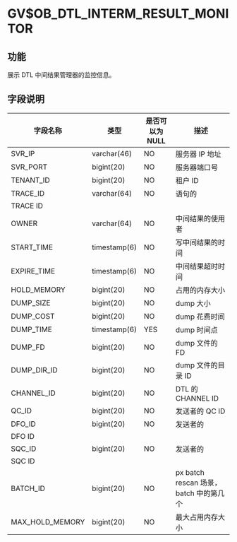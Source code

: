 # GV$OB_DTL_INTERM_RESULT_MONITOR
## 功能
展示 DTL 中间结果管理器的监控信息。
## 字段说明

| 字段名称 | 类型 | 是否可以为 NULL | 描述 |
| --- | --- | --- | --- |
| SVR_IP | varchar(46) | NO | 服务器 IP 地址 |
| SVR_PORT | bigint(20) | NO | 服务器端口号 |
| TENANT_ID | bigint(20) | NO | 租户 ID |
| TRACE_ID | varchar(64) | NO | 语句的 
TRACE ID |
| OWNER | varchar(64) | NO | 中间结果的使用者 |
| START_TIME | timestamp(6) | NO | 写中间结果的时间 |
| EXPIRE_TIME | timestamp(6) | NO | 中间结果超时时间 |
| HOLD_MEMORY | bigint(20) | NO | 占用的内存大小 |
| DUMP_SIZE | bigint(20) | NO | dump 大小 |
| DUMP_COST | bigint(20) | NO | dump 花费时间 |
| DUMP_TIME | timestamp(6) | YES | dump 时间点 |
| DUMP_FD | bigint(20) | NO | dump 文件的 FD |
| DUMP_DIR_ID | bigint(20) | NO | dump 文件的目录 ID |
| CHANNEL_ID | bigint(20) | NO | DTL 的 CHANNEL ID |
| QC_ID | bigint(20) | NO | 发送者的 QC ID |
| DFO_ID | bigint(20) | NO | 发送者的
DFO ID |
| SQC_ID | bigint(20) | NO | 发送者的
SQC ID |
| BATCH_ID | bigint(20) | NO | px batch rescan 场景，batch 中的第几个 |
| MAX_HOLD_MEMORY | bigint(20) | NO | 最大占用内存大小 |

